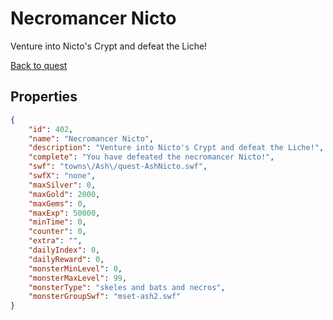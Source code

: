 # Necromancer Nicto

Venture into Nicto's Crypt and defeat the Liche!

[Back to quest](../quests.md)

## Properties

```json
{
    "id": 402,
    "name": "Necromancer Nicto",
    "description": "Venture into Nicto's Crypt and defeat the Liche!",
    "complete": "You have defeated the necromancer Nicto!",
    "swf": "towns\/Ash\/quest-AshNicto.swf",
    "swfX": "none",
    "maxSilver": 0,
    "maxGold": 2000,
    "maxGems": 0,
    "maxExp": 50000,
    "minTime": 0,
    "counter": 0,
    "extra": "",
    "dailyIndex": 0,
    "dailyReward": 0,
    "monsterMinLevel": 0,
    "monsterMaxLevel": 99,
    "monsterType": "skeles and bats and necros",
    "monsterGroupSwf": "mset-ash2.swf"
}
```

